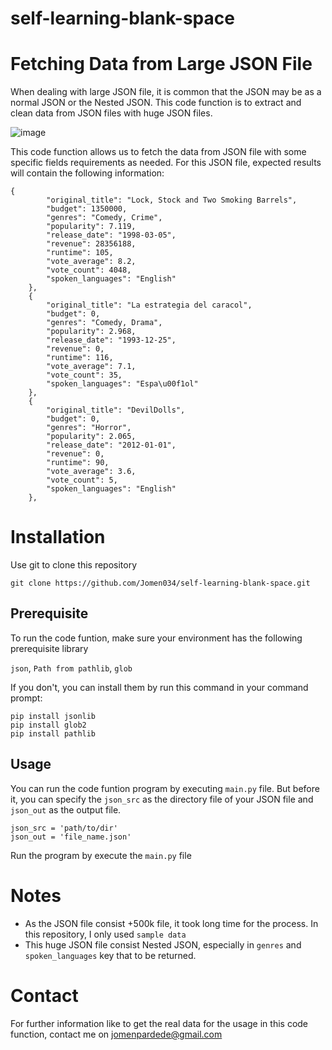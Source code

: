 # self-learning-blank-space
# Fetching Data from Large JSON File
When dealing with large JSON file, it is common that the JSON may be as a normal JSON or the Nested JSON. This code function is to extract and clean data from JSON files with huge JSON files. <br>

![image](https://user-images.githubusercontent.com/71366136/115444868-535a5380-a23f-11eb-9f15-75d6ea10cc2a.png)

This code function allows us to fetch the data from JSON file with some specific fields requirements as needed. For this JSON file, expected results will contain the following information:<br>

```
{
        "original_title": "Lock, Stock and Two Smoking Barrels",
        "budget": 1350000,
        "genres": "Comedy, Crime",
        "popularity": 7.119,
        "release_date": "1998-03-05",
        "revenue": 28356188,
        "runtime": 105,
        "vote_average": 8.2,
        "vote_count": 4048,
        "spoken_languages": "English"
    },
    {
        "original_title": "La estrategia del caracol",
        "budget": 0,
        "genres": "Comedy, Drama",
        "popularity": 2.968,
        "release_date": "1993-12-25",
        "revenue": 0,
        "runtime": 116,
        "vote_average": 7.1,
        "vote_count": 35,
        "spoken_languages": "Espa\u00f1ol"
    },
    {
        "original_title": "DevilDolls",
        "budget": 0,
        "genres": "Horror",
        "popularity": 2.065,
        "release_date": "2012-01-01",
        "revenue": 0,
        "runtime": 90,
        "vote_average": 3.6,
        "vote_count": 5,
        "spoken_languages": "English"
    },
```

# Installation
Use git to clone this repository

```
git clone https://github.com/Jomen034/self-learning-blank-space.git
```

## Prerequisite
To run the code funtion, make sure your environment has the following prerequisite library 

`json`, `Path from pathlib`, `glob`

If you don't, you can install them by run this command in your command prompt:

```
pip install jsonlib
pip install glob2
pip install pathlib
```

## Usage
You can run the code funtion program by executing `main.py` file. But before it, you can specify the `json_src` as the directory file of your JSON file and `json_out` as the output file.

```
json_src = 'path/to/dir'
json_out = 'file_name.json'
```

Run the program by execute the `main.py` file

# Notes
* As the JSON file consist +500k file, it took long time for the process. In this repository, I only used `sample data`
* This huge JSON file consist Nested JSON, especially in `genres` and `spoken_languages` key that to be returned. 

# Contact
For further information like to get the real data for the usage in this code function, contact me on <jomenpardede@gmail.com>
